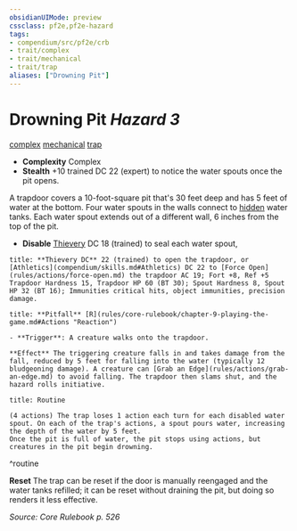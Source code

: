 ```yaml
---
obsidianUIMode: preview
cssclass: pf2e,pf2e-hazard
tags:
- compendium/src/pf2e/crb
- trait/complex
- trait/mechanical
- trait/trap
aliases: ["Drowning Pit"]
---
```

# Drowning Pit *Hazard 3*  
[complex](complex.md "Complex Hazard Trait")  [mechanical](mechanical.md "Mechanical Hazard Trait")  [trap](trap.md "Trap Hazard Trait")  

- **Complexity** Complex
- **Stealth** +10 trained DC 22 (expert) to notice the water spouts once the pit opens.  

A trapdoor covers a 10-foot-square pit that's 30 feet deep and has 5 feet of water at the bottom. Four water spouts in the walls connect to [hidden](conditions.md#Hidden) water tanks. Each water spout extends out of a different wall, 6 inches from the top of the pit.

- **Disable** [Thievery](skills.md#Thievery) DC 18 (trained) to seal each water spout,  

```ad-embed-ability
title: **Thievery DC** 22 (trained) to open the trapdoor, or [Athletics](compendium/skills.md#Athletics) DC 22 to [Force Open](rules/actions/force-open.md) the trapdoor AC 19; Fort +8, Ref +5 Trapdoor Hardness 15, Trapdoor HP 60 (BT 30); Spout Hardness 8, Spout HP 32 (BT 16); Immunities critical hits, object immunities, precision damage.
```
```ad-embed-ability
title: **Pitfall** [R](rules/core-rulebook/chapter-9-playing-the-game.md#Actions "Reaction")

- **Trigger**: A creature walks onto the trapdoor.

**Effect** The triggering creature falls in and takes damage from the fall, reduced by 5 feet for falling into the water (typically 12 bludgeoning damage). A creature can [Grab an Edge](rules/actions/grab-an-edge.md) to avoid falling. The trapdoor then slams shut, and the hazard rolls initiative.
```

```ad-pf2-summary
title: Routine

(4 actions) The trap loses 1 action each turn for each disabled water spout. On each of the trap's actions, a spout pours water, increasing the depth of the water by 5 feet.
Once the pit is full of water, the pit stops using actions, but creatures in the pit begin drowning.
```
^routine

**Reset** The trap can be reset if the door is manually reengaged and the water tanks refilled; it can be reset without draining the pit, but doing so renders it less effective.  

*Source: Core Rulebook p. 526*